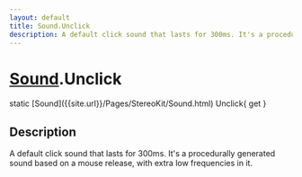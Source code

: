 ```yaml
---
layout: default
title: Sound.Unclick
description: A default click sound that lasts for 300ms. It's a procedurally generated sound based on a mouse release, with extra low frequencies in it.
---
```

# [Sound]({{site.url}}/Pages/StereoKit/Sound.html).Unclick

<div class='signature' markdown='1'>
static [Sound]({{site.url}}/Pages/StereoKit/Sound.html) Unclick{ get }
</div>

## Description
A default click sound that lasts for 300ms. It's a
procedurally generated sound based on a mouse release, with extra
low frequencies in it.

